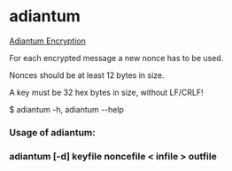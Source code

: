 # adiantum

[Adiantum Encryption](https://security.googleblog.com/2019/02/introducing-adiantum-encryption-for.html)

For each encrypted message a new nonce has to be used.

Nonces should be at least 12 bytes in size.

A key must be 32 hex bytes in size, without LF/CRLF!

$ adiantum -h, adiantum --help

### Usage of adiantum:

### adiantum [-d] keyfile noncefile < infile > outfile
